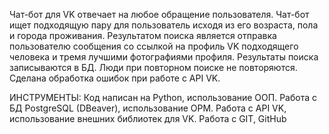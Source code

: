 
Чат-бот для VK отвечает на любое обращение  пользователя.
 Чат-бот ищет подходящую пару для пользователь исходя из его возраста, пола и города проживания. 
Результатом поиска является отправка пользователю сообщения со ссылкой на профиль VK подходящего человека и тремя лучшими фотографиями профиля. 
Результаты поиска записываются в БД.
Люди при повторном поиске не повторяются.
Сделана обработка ошибок при работе с API VK.
 
ИНСТРУМЕНТЫ: 
Код написан на Python, использование ООП. 
Работа с БД PostgreSQL (DBeaver), использование ОРМ.
Работа с API VK, использование внешних библиотек для VK. 
Работа с GIT, GitHub

